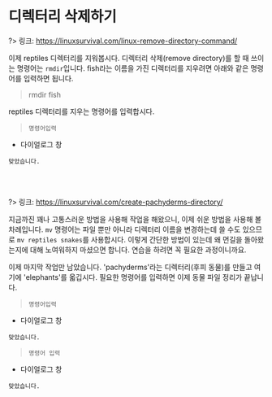 # 디렉터리 삭제하기

?> 링크: [https://linuxsurvival.com/linux-remove-directory-command/
](https://linuxsurvival.com/linux-remove-directory-command/)

이제 reptiles 디렉터리를 지워봅시다. 디렉터리 삭제(remove directory)를 할 때 쓰이는 명령어는 `rmdir`입니다. fish라는 이름을 가진 디렉터리를 지우려면 아래와 같은 명령어를 입력하면 됩니다.

> rmdir fish

reptiles 디렉터리를 지우는 명령어를 입력합시다.

> `명령어입력`

- 다이얼로그 창

```다이얼로그 창
맞았습니다.
```

<br>
<br>

?> 링크: [https://linuxsurvival.com/create-pachyderms-directory/
](https://linuxsurvival.com/create-pachyderms-directory/)

지금까진 꽤나 고통스러운 방법을 사용해 작업을 해왔으니, 이제 쉬운 방법을 사용해 볼 차례입니다. `mv` 명령어는 파일 뿐만 아니라 디렉터리 이름을 변경하는데 쓸 수도 있으므로 `mv reptiles snakes`를 사용합시다. 이렇게 간단한 방법이 있는데 왜 먼길을 돌아왔는지에 대해 노여워하지 마셨으면 합니다. 연습을 하려면 꼭 필요한 과정이니까요. 

이제 마지막 작업만 남았습니다. 'pachyderms'라는 디렉터리(후피 동물)를 만들고 여기에 'elephants'를 옯깁시다. 필요한 명령어를 입력하면 이제 동물 파일 정리가 끝납니다.

> `명령어입력`

- 다이얼로그 창

```다이얼로그 창
맞았습니다.
```

> `명령어 입력`

- 다이얼로그 창

```다이얼로그 창
맞았습니다.
```

